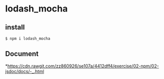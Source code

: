 # lodash_mocha

## install

```
$ npm i lodash_mocha
```

## Document

*https://cdn.rawgit.com/zz860926/se107a/4412dff4/exercise/02-npm/02-jsdoc/docs/-_.html




